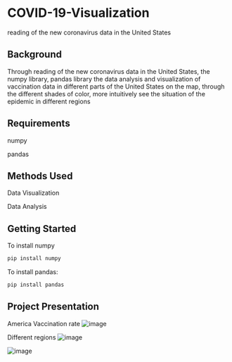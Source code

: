 # COVID-19-Visualization
reading of the new coronavirus data in the United States

## Background

Through reading of the new coronavirus data in the United States, the numpy library, pandas library the data analysis and visualization of vaccination data in different parts of the United States on the map, through the different shades of color, more intuitively see the situation of the epidemic in different regions

## Requirements
numpy

pandas

## Methods Used
Data Visualization 

Data Analysis

## Getting Started

To install numpy

``` bash
pip install numpy
```

To install pandas:

``` bash
pip install pandas
```

## Project Presentation
America Vaccination rate
![image](https://user-images.githubusercontent.com/89116676/149604291-e6726411-5b4f-44d3-b980-a183a9764750.png)

Different regions
![image](https://user-images.githubusercontent.com/89116676/149604357-c8034c63-972d-41ba-a6df-e2342a6beaba.png)


![image](https://user-images.githubusercontent.com/89116676/149604368-7cee7650-475c-4556-9b02-a9957baa13a2.png)



